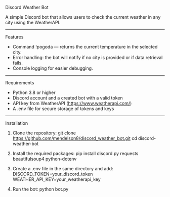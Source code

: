 Discord Weather Bot

A simple Discord bot that allows users to check the current weather in any city using the WeatherAPI.

------------------------------------------------------------
Features

- Command !pogoda <city> — returns the current temperature in the selected city.
- Error handling: the bot will notify if no city is provided or if data retrieval fails.
- Console logging for easier debugging.

------------------------------------------------------------
Requirements

- Python 3.8 or higher
- Discord account and a created bot with a valid token
- API key from WeatherAPI (https://www.weatherapi.com/)
- A .env file for secure storage of tokens and keys

------------------------------------------------------------
Installation

1. Clone the repository:
   git clone https://github.com/mendelson8/discord_weather_bot.git
   cd discord-weather-bot

2. Install the required packages:
   pip install discord.py requests beautifulsoup4 python-dotenv

3. Create a .env file in the same directory and add:
   DISCORD_TOKEN=your_discord_token
   WEATHER_API_KEY=your_weatherapi_key

4. Run the bot:
   python bot.py
